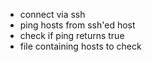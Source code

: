 - connect via ssh
- ping hosts from ssh'ed host
- check if ping returns true
- file containing hosts to check
